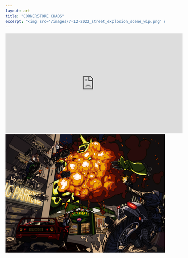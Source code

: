 ```yaml
---
layout: art
title: "CORNERSTORE CHAOS"
excerpt: "<img src='/images/7-12-2022_street_explosion_scene_wip.png' width='600' height='auto'>"
---
```

<iframe width="560" height="315" src="https://www.youtube.com/embed/ZTwlYoKX6ZY?si=PLvyq61QqRuy4Ho6" title="YouTube video player" frameborder="0" allow="accelerometer; autoplay; clipboard-write; encrypted-media; gyroscope; picture-in-picture; web-share" referrerpolicy="strict-origin-when-cross-origin" allowfullscreen></iframe>

<img src='/images/7-12-2022_street_explosion_scene_wip.png'>